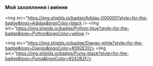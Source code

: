 ### Мой захоплення і вміння
<img src="https://img.shields.io/badge/Adidas-000000?style=for-the-badge&logo=Adidas&logoColor=black />
<img src="https://img.shields.io/badge/Python-blue?style=for-the-badge&logo=Python&logoColor=yellow />

<img src="https://img.shields.io/badge/Django-white?style=for-the-badge&logo=Django&logoColor=#092E20/>
<img src="https://img.shields.io/badge/Puma-black?style=for-the-badge&logo=Puma&logoColor=#242B2F/>
